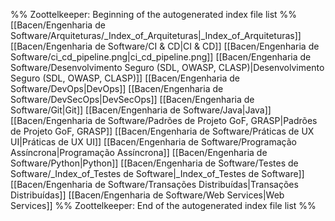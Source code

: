 %% Zoottelkeeper: Beginning of the autogenerated index file list  %%
 [[Bacen/Engenharia de Software/Arquiteturas/_Index_of_Arquiteturas|_Index_of_Arquiteturas]]
 [[Bacen/Engenharia de Software/CI & CD|CI & CD]]
 [[Bacen/Engenharia de Software/ci_cd_pipeline.png|ci_cd_pipeline.png]]
 [[Bacen/Engenharia de Software/Desenvolvimento Seguro (SDL, OWASP, CLASP)|Desenvolvimento Seguro (SDL, OWASP, CLASP)]]
 [[Bacen/Engenharia de Software/DevOps|DevOps]]
 [[Bacen/Engenharia de Software/DevSecOps|DevSecOps]]
 [[Bacen/Engenharia de Software/Git|Git]]
 [[Bacen/Engenharia de Software/Java|Java]]
 [[Bacen/Engenharia de Software/Padrões de Projeto GoF, GRASP|Padrões de Projeto GoF, GRASP]]
 [[Bacen/Engenharia de Software/Práticas de UX UI|Práticas de UX UI]]
 [[Bacen/Engenharia de Software/Programação Assíncrona|Programação Assíncrona]]
 [[Bacen/Engenharia de Software/Python|Python]]
 [[Bacen/Engenharia de Software/Testes de Software/_Index_of_Testes de Software|_Index_of_Testes de Software]]
 [[Bacen/Engenharia de Software/Transações Distribuídas|Transações Distribuídas]]
 [[Bacen/Engenharia de Software/Web Services|Web Services]]
%% Zoottelkeeper: End of the autogenerated index file list  %%
